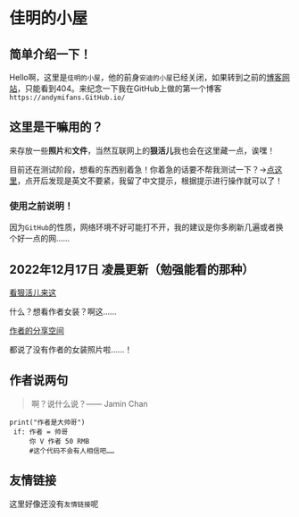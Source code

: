 # 佳明的小屋
## 简单介绍一下！
Hello啊，这里是`佳明的小屋`，他的前身`安迪的小屋`已经关闭，如果转到之前的[博客网站](https://andymifans.github.io/)，只能看到404。来纪念一下我在GitHub上做的第一个博客`https://andymifans.GitHub.io/`

## 这里是干嘛用的？
来存放一些**照片**和**文件**，当然互联网上的**狠活儿**我也会在这里藏一点，诶嘿！

目前还在测试阶段，想看的东西别着急！你着急的话要不帮我测试一下？→[点这里](https://github.com/JaminAndyChan/JaminAndyChan.github.io/releases/tag/Blog)，点开后发现是英文不要紧，我留了中文提示，根据提示进行操作就可以了！
### 使用之前说明！
因为`GitHub`的性质，网络环境不好可能打不开，我的建议是你多刷新几遍或者换个好一点的网……

## 2022年12月17日 凌晨更新（勉强能看的那种）
[看狠活儿来这](https://github.com/JaminAndyChan/henhuoer.github.io)  <p>
什么？想看作者女装？啊这……  <p>
[作者的分享空间](https://github.com/JaminAndyChan/jaminssharespace)  <p>
都说了没有作者的女装照片啦……！

## 作者说两句
>啊？说什么说？—— Jamin Chan
``` 
print("作者是大帅哥")
 if: 作者 = 帅哥
     你 V 作者 50 RMB
     #这个代码不会有人相信吧……
```

## 友情链接
这里好像还没有`友情链接`呢
